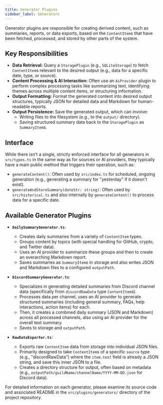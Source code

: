 ```yaml
---
title: Generator Plugins
sidebar_label: Generators
---
```


Generator plugins are responsible for creating derived content, such as summaries, reports, or data exports, based on the `ContentItem`s that have been fetched, processed, and stored by other parts of the system.

## Key Responsibilities

-   **Data Retrieval:** Query a `StoragePlugin` (e.g., `SQLiteStorage`) to fetch `ContentItem`s relevant to the desired output (e.g., data for a specific date, type, or source).
-   **Content Processing & AI Interaction:** Often use an `AiProvider` plugin to perform complex processing tasks like summarizing text, identifying themes across multiple content items, or structuring information.
-   **Output Formatting:** Format the generated content into desired output structures, typically JSON for detailed data and Markdown for human-readable reports.
-   **Output Persistence:** Save the generated output, which can involve:
    *   Writing files to the filesystem (e.g., to the `output/` directory).
    *   Saving structured summary data back to the `StoragePlugin` as `SummaryItem`s.

## Interface

While there isn't a single, strictly enforced interface for all generators in `src/types.ts` in the same way as for sources or AI providers, they typically have a main public method that triggers their operation, such as:

-   `generateContent()`: Often used by `src/index.ts` for scheduled, ongoing generation (e.g., generating a summary for "yesterday" if it doesn't exist).
-   `generateAndStoreSummary(dateStr: string)`: Often used by `src/historical.ts` and also internally by `generateContent()` to process data for a specific date.

## Available Generator Plugins

-   **`DailySummaryGenerator.ts`**:
    *   Creates daily summaries from a variety of `ContentItem` types.
    *   Groups content by topics (with special handling for GitHub, crypto, and Twitter data).
    *   Uses an AI provider to summarize these groups and then to create an overarching Markdown report.
    *   Saves summaries as `SummaryItem`s in storage and also writes JSON and Markdown files to a configured `outputPath`.

-   **`DiscordSummaryGenerator.ts`**:
    *   Specializes in generating detailed summaries from Discord channel data (specifically from `discordRawData` type `ContentItem`s).
    *   Processes data per channel, uses an AI provider to generate structured summaries (including general summary, FAQs, help interactions, action items) for each.
    *   Then, it creates a combined daily summary (JSON and Markdown) across all processed channels, also using an AI provider for the overall text summary.
    *   Saves to storage and `outputPath`.

-   **`RawDataExporter.ts`**:
    *   Exports raw `ContentItem` data from storage into individual JSON files.
    *   Primarily designed to take `ContentItem`s of a specific `source` type (e.g., "discordRawData") where the `item.text` field is already a JSON string, and save this inner JSON to a file.
    *   Creates a directory structure for output, often based on metadata (e.g., `outputPath/guildName/channelName/YYYY-MM-DD.json` for Discord data).

For detailed information on each generator, please examine its source code and associated README in the `src/plugins/generators/` directory of the project repository. 